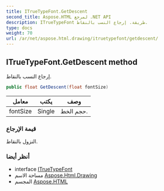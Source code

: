 ```yaml
---
title: ITrueTypeFont.GetDescent
second_title: Aspose.HTML لمرجع .NET API
description: ITrueTypeFont طريقة. إرجاع النسب بالنقاط.
type: docs
weight: 70
url: /ar/net/aspose.html.drawing/itruetypefont/getdescent/
---
```

## ITrueTypeFont.GetDescent method

إرجاع النسب بالنقاط.

```csharp
public float GetDescent(float fontSize)
```

| معامل | يكتب | وصف |
| --- | --- | --- |
| fontSize | Single | حجم الخط. |

### قيمة الإرجاع

النزول بالنقاط.

### أنظر أيضا

* interface [ITrueTypeFont](../)
* مساحة الاسم [Aspose.Html.Drawing](../../itruetypefont/)
* المجسم [Aspose.HTML](../../../)


